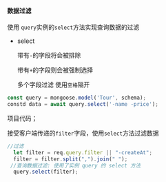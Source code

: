 #### 数据过滤

使用 `query`实例的`select`方法实现查询数据的过滤

* select

  带有`-`的字段将会被排除

  带有`+`的字段则会被强制选择

  多个字段过滤 使用`空格`隔开

```javascript
const query = mongoose.model('Tour', schema);
constd data = await query.select('-name -price');
```

项目代码；

接受客户端传递的`filter`字段，使用`select`方法过滤数据

```javascript
//过滤
  let filter = req.query.filter || "-createAt";
  filter = filter.split(",").join(" ");
 //查询数据过滤: 使用了实例 query 的 select 方法
  query.select(filter);
```

